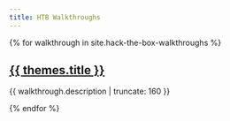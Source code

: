 ```yaml
---
title: HTB Walkthroughs
---
```


{% for walkthrough in site.hack-the-box-walkthroughs %}

<a href="{{ walkthroughs.url | prepend: site.baseurl }}">
  <h2>{{ themes.title }}</h2>
  </a>
  
  <p class ="post-excerpt">{{ walkthrough.description | truncate: 160 }}</p>
  
  {% endfor %}
